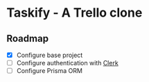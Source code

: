# Taskify - A Trello clone

## Roadmap

- [x] Configure base project
- [ ] Configure authentication with [Clerk](https://clerk.com/)
- [ ] Configure Prisma ORM
